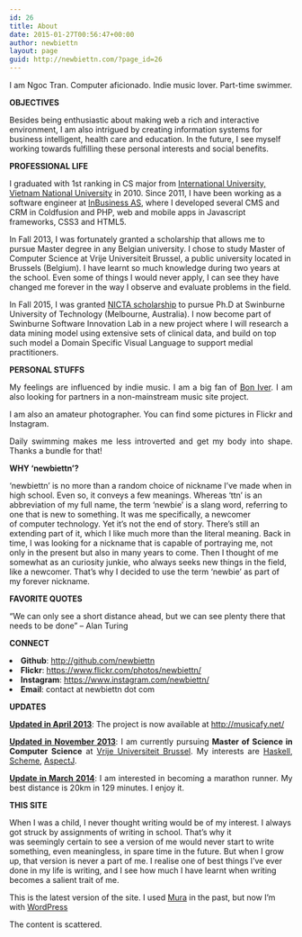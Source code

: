 ```yaml
---
id: 26
title: About
date: 2015-01-27T00:56:47+00:00
author: newbiettn
layout: page
guid: http://newbiettn.com/?page_id=26
---
```

I am Ngoc Tran. Computer aficionado. Indie music lover. Part-time swimmer.

**OBJECTIVES**

Besides being enthusiastic about making web a rich and interactive environment, I am also intrigued by creating information systems for business intelligent, health care and education. In the future, I see myself working towards fulfilling these personal interests and social benefits.

**PROFESSIONAL LIFE**

I graduated with 1st ranking in CS major from <a title="International University" href="http://hcmiu.edu.vn/vn/" target="_blank">International University, Vietnam National University</a> in 2010. Since 2011, I have been working as a software engineer at <a title="InBusiness AS" href="http://inbusiness.no/" target="_blank">InBusiness AS</a>, where I developed several CMS and CRM in Coldfusion and PHP, web and mobile apps in Javascript frameworks, CSS3 and HTML5.

In Fall 2013, I was fortunately granted a scholarship that allows me to pursue Master degree in any Belgian university. I chose to study Master of Computer Science at Vrije Universiteit Brussel, a public university located in Brussels (Belgium). I have learnt so much knowledge during two years at the school. Even some of things I would never apply, I can see they have changed me forever in the way I observe and evaluate problems in the field.

In Fall 2015, I was granted [NICTA scholarship](http://www.nicta.com) to pursue Ph.D at Swinburne University of Technology (Melbourne, Australia). I now become part of Swinburne Software Innovation Lab in a new project where I will research a data mining model using extensive sets of clinical data, and build on top such model a Domain Specific Visual Language to support medial practitioners.

<p style="text-align: justify;">
  <strong>PERSONAL STUFFS</strong>
</p>

<p style="text-align: justify;">
  My feelings are influenced by indie music. I am a big fan of <a title="Bon Iver" href="http://en.wikipedia.org/wiki/Bon_Iver">Bon Iver</a>. I am also looking for partners in a non-mainstream music site project.
</p>

<p style="text-align: justify;">
  I am also an amateur photographer. You can find some pictures in Flickr and Instagram.
</p>

<p style="text-align: justify;">
  Daily swimming makes me less introverted and get my body into shape. Thanks a bundle for that!
</p>

<p style="text-align: justify;">
  <b>WHY &#8216;newbiettn&#8217;?</b>
</p>

&#8216;newbiettn&#8217; is no more than a random choice of nickname I&#8217;ve made when in high school. Even so, it conveys a few meanings. Whereas &#8216;ttn&#8217; is an abbreviation of my full name, the term &#8216;newbie&#8217; is a slang word, referring to one that is new to something. It was me specifically, a newcomer of computer technology. Yet it&#8217;s not the end of story. There&#8217;s still an extending part of it, which I like much more than the literal meaning. Back in time, I was looking for a nickname that is capable of portraying me, not only in the present but also in many years to come. Then I thought of me somewhat as an curiosity junkie, who always seeks new things in the field, like a newcomer. That&#8217;s why I decided to use the term &#8216;newbie&#8217; as part of my forever nickname.

**FAVORITE QUOTES**

&#8220;We can only see a short distance ahead, but we can see plenty there that needs to be done&#8221; &#8211; Alan Turing

<p style="text-align: justify;">
  <strong>CONNECT</strong>
</p>

<li style="text-align: justify;">
  <strong>Github</strong>: <a href="http://github.com/newbiettn" target="_blank">http://github.com/newbiettn</a>
</li>
<li style="text-align: justify;">
  <strong>Flickr</strong>: <a href="https://www.flickr.com/photos/newbiettn/" target="_blank">https://www.flickr.com/photos/newbiettn/</a>
</li>
<li style="text-align: justify;">
  <strong>Instagram</strong>: <a href="https://www.instagram.com/newbiettn/" target="_blank">https://www.instagram.com/newbiettn/</a>
</li>
<li style="text-align: justify;">
  <strong>Email</strong>: contact at newbiettn dot com
</li>

**UPDATES**

<span style="text-decoration: underline;"><strong>Updated in April 2013</strong></span>: The project is now available at <a title="Musicafy" href="http://musicafy.net/" target="_blank">http://musicafy.net/</a>

<p style="text-align: justify;">
  <span style="text-decoration: underline;"><strong>Updated in November 2013</strong></span>: I am currently pursuing <strong>Master of Science in Computer Science</strong> at <a title="Vrije Universiteit Brussel " href="http://www.vub.ac.be/en/" target="_blank">Vrije Universiteit Brussel</a>. My interests are <a title="Haskell" href="http://www.haskell.org/haskellwiki/Haskell">Haskell</a>, <a title="Scheme" href="http://www.schemers.org/" target="_blank">Scheme</a>, <a title="AspectJ" href="http://eclipse.org/aspectj/" target="_blank">AspectJ</a>.
</p>

<p style="text-align: justify;">
  <span style="text-decoration: underline;"><strong>Update in March 2014</strong></span>: I am interested in becoming a marathon runner. My best distance is 20km in 129 minutes. I enjoy it.
</p>

<p style="text-align: justify;">
  <strong>THIS SITE</strong>
</p>

When I was a child, I never thought writing would be of my interest. I always got struck by assignments of writing in school. That&#8217;s why it was seemingly certain to see a version of me would never start to write something, even meaningless, in spare time in the future. But when I grow up, that version is never a part of me. I realise one of best things I&#8217;ve ever done in my life is writing, and I see how much I have learnt when writing becomes a salient trait of me.

This is the latest version of the site. I used <a title="Mura" href="http://www.getmura.com/" target="_blank">Mura</a> in the past, but now I&#8217;m with <a title="Get WordPress" href="http://wordpress.org/download/" target="_blank">WordPress</a>

<p style="text-align: justify;">
  The content is scattered.
</p>